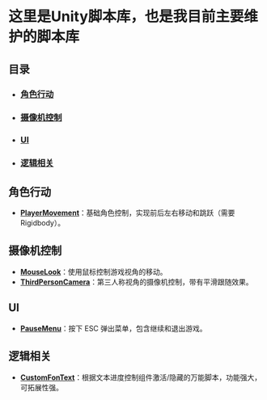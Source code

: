 # 这里是Unity脚本库，也是我目前主要维护的脚本库

## 目录
- ### [角色行动](角色行动)
- ### [摄像机控制](摄像机控制)
- ### [UI](UI)
- ### [逻辑相关](逻辑相关)

## 角色行动
- **[PlayerMovement](./Unity/PlayerMovement.cs)**：基础角色控制，实现前后左右移动和跳跃（需要 Rigidbody）。

## 摄像机控制
- **[MouseLook](./Unity/MouseLook.cs)**：使用鼠标控制游戏视角的移动。
- **[ThirdPersonCamera](./Unity/ThirdPersonCamera.cs)**：第三人称视角的摄像机控制，带有平滑跟随效果。

## UI
- **[PauseMenu](./Unity/PauseMenu.cs)**：按下 ESC 弹出菜单，包含继续和退出游戏。


## 逻辑相关
- **[CustomFonText](./Unity/CustomFonText.cs)**：根据文本进度控制组件激活/隐藏的万能脚本，功能强大，可拓展性强。
